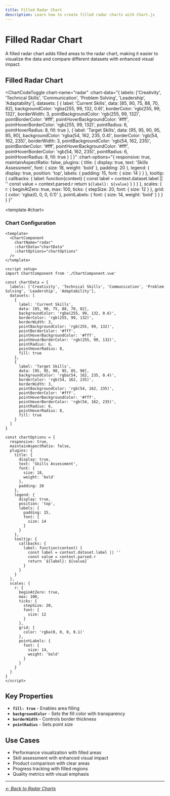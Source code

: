 ```yaml
---
title: Filled Radar Chart
description: Learn how to create filled radar charts with Chart.js
---
```


# Filled Radar Chart

A filled radar chart adds filled areas to the radar chart, making it easier to visualize the data and compare different datasets with enhanced visual impact.

<script setup>
import ChartCodeToggle from '../components/ChartCodeToggle.vue'
import FilledRadarChartExample from '../components/FilledRadarChartExample.vue'
</script>

## Filled Radar Chart

<ChartCodeToggle 
  chart-name="radar"
  :chart-data="{
    labels: ['Creativity', 'Technical Skills', 'Communication', 'Problem Solving', 'Leadership', 'Adaptability'],
    datasets: [
      {
        label: 'Current Skills',
        data: [85, 90, 75, 88, 70, 82],
        backgroundColor: 'rgba(255, 99, 132, 0.6)',
        borderColor: 'rgb(255, 99, 132)',
        borderWidth: 3,
        pointBackgroundColor: 'rgb(255, 99, 132)',
        pointBorderColor: '#fff',
        pointHoverBackgroundColor: '#fff',
        pointHoverBorderColor: 'rgb(255, 99, 132)',
        pointRadius: 6,
        pointHoverRadius: 8,
        fill: true
      },
      {
        label: 'Target Skills',
        data: [95, 95, 90, 95, 85, 90],
        backgroundColor: 'rgba(54, 162, 235, 0.4)',
        borderColor: 'rgb(54, 162, 235)',
        borderWidth: 3,
        pointBackgroundColor: 'rgb(54, 162, 235)',
        pointBorderColor: '#fff',
        pointHoverBackgroundColor: '#fff',
        pointHoverBorderColor: 'rgb(54, 162, 235)',
        pointRadius: 6,
        pointHoverRadius: 8,
        fill: true
      }
    ]
  }"
  :chart-options="{
    responsive: true,
    maintainAspectRatio: false,
    plugins: {
      title: {
        display: true,
        text: 'Skills Assessment',
        font: {
          size: 18,
          weight: 'bold'
        },
        padding: 20
      },
      legend: {
        display: true,
        position: 'top',
        labels: {
          padding: 15,
          font: {
            size: 14
          }
        }
      },
      tooltip: {
        callbacks: {
          label: function(context) {
            const label = context.dataset.label || ''
            const value = context.parsed.r
            return `${label}: ${value}`
          }
        }
      }
    },
    scales: {
      r: {
        beginAtZero: true,
        max: 100,
        ticks: {
          stepSize: 20,
          font: {
            size: 12
          }
        },
        grid: {
          color: 'rgba(0, 0, 0, 0.1)'
        },
        pointLabels: {
          font: {
            size: 14,
            weight: 'bold'
          }
        }
      }
    }
  }"
>
  <template #chart>
    <FilledRadarChartExample />
  </template>
</ChartCodeToggle>

### Chart Configuration

```vue
<template>
  <ChartComponent 
    chartName="radar"
    :chartData="chartData"
    :chartOptions="chartOptions"
  />
</template>

<script setup>
import ChartComponent from './ChartComponent.vue'

const chartData = {
  labels: ['Creativity', 'Technical Skills', 'Communication', 'Problem Solving', 'Leadership', 'Adaptability'],
  datasets: [
    {
      label: 'Current Skills',
      data: [85, 90, 75, 88, 70, 82],
      backgroundColor: 'rgba(255, 99, 132, 0.6)',
      borderColor: 'rgb(255, 99, 132)',
      borderWidth: 3,
      pointBackgroundColor: 'rgb(255, 99, 132)',
      pointBorderColor: '#fff',
      pointHoverBackgroundColor: '#fff',
      pointHoverBorderColor: 'rgb(255, 99, 132)',
      pointRadius: 6,
      pointHoverRadius: 8,
      fill: true
    },
    {
      label: 'Target Skills',
      data: [95, 95, 90, 95, 85, 90],
      backgroundColor: 'rgba(54, 162, 235, 0.4)',
      borderColor: 'rgb(54, 162, 235)',
      borderWidth: 3,
      pointBackgroundColor: 'rgb(54, 162, 235)',
      pointBorderColor: '#fff',
      pointHoverBackgroundColor: '#fff',
      pointHoverBorderColor: 'rgb(54, 162, 235)',
      pointRadius: 6,
      pointHoverRadius: 8,
      fill: true
    }
  ]
}

const chartOptions = {
  responsive: true,
  maintainAspectRatio: false,
  plugins: {
    title: {
      display: true,
      text: 'Skills Assessment',
      font: {
        size: 18,
        weight: 'bold'
      },
      padding: 20
    },
    legend: {
      display: true,
      position: 'top',
      labels: {
        padding: 15,
        font: {
          size: 14
        }
      }
    },
    tooltip: {
      callbacks: {
        label: function(context) {
          const label = context.dataset.label || ''
          const value = context.parsed.r
          return `${label}: ${value}`
        }
      }
    }
  },
  scales: {
    r: {
      beginAtZero: true,
      max: 100,
      ticks: {
        stepSize: 20,
        font: {
          size: 12
        }
      },
      grid: {
        color: 'rgba(0, 0, 0, 0.1)'
      },
      pointLabels: {
        font: {
          size: 14,
          weight: 'bold'
        }
      }
    }
  }
}
</script>
```

## Key Properties

- **`fill: true`** - Enables area filling
- **`backgroundColor`** - Sets the fill color with transparency
- **`borderWidth`** - Controls border thickness
- **`pointRadius`** - Sets point size

## Use Cases

- Performance visualization with filled areas
- Skill assessment with enhanced visual impact
- Product comparison with clear areas
- Progress tracking with filled regions
- Quality metrics with visual emphasis

---

*[← Back to Radar Charts](/chartjs/radar-charts)*
